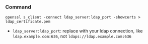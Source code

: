 ### Command
```batch
openssl s_client -connect ldap_server:ldap_port -showcerts > ldap_certificate.pem
```
- `ldap_server:ldap_port`: replace with your ldap connection, like `ldap.example.com:636`, not `ldaps://ldap.example.com:636`
